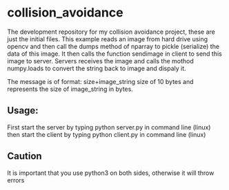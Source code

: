 # collision_avoidance
The development repository for my collision avoidance project, these are just the initial files.
This example reads an image from hard drive using opencv and then call the dumps method of nparray to pickle (serialize) the data of this image. It then calls the function sendimage in client to send this image to server. Servers receives the image and calls the mothod numpy.loads to convert the string back to image and dispaly it.

The message is of format: size+image_string
size of 10 bytes and represents the size of image_string in bytes.

## Usage:
First start the server by typing python server.py in command line (linux)
then start the client by typing python client.py in command line (linux)

## Caution
It is important that you use python3 on both sides, otherwise it will throw errors

